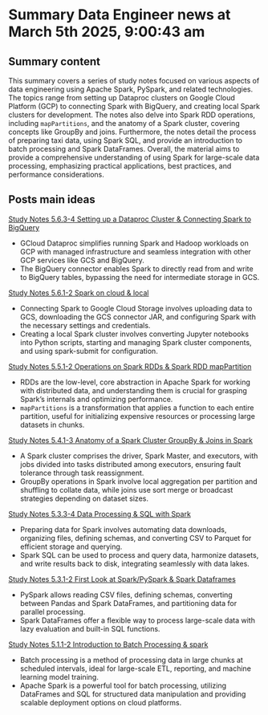 # Summary Data Engineer news at March 5th 2025, 9:00:43 am
## Summary content
This summary covers a series of study notes focused on various aspects of data engineering using Apache Spark, PySpark, and related technologies. The topics range from setting up Dataproc clusters on Google Cloud Platform (GCP) to connecting Spark with BigQuery, and creating local Spark clusters for development. The notes also delve into Spark RDD operations, including `mapPartitions`, and the anatomy of a Spark cluster, covering concepts like GroupBy and joins. Furthermore, the notes detail the process of preparing taxi data, using Spark SQL, and provide an introduction to batch processing and Spark DataFrames. Overall, the material aims to provide a comprehensive understanding of using Spark for large-scale data processing, emphasizing practical applications, best practices, and performance considerations.

## Posts main ideas
[Study Notes 5.6.3-4 Setting up a Dataproc Cluster & Connecting Spark to BigQuery](https://dev.to/pizofreude/study-notes-563-4-setting-up-a-dataproc-cluster-connecting-spark-to-big-query-2pef)
*   GCloud Dataproc simplifies running Spark and Hadoop workloads on GCP with managed infrastructure and seamless integration with other GCP services like GCS and BigQuery.
*   The BigQuery connector enables Spark to directly read from and write to BigQuery tables, bypassing the need for intermediate storage in GCS.

[Study Notes 5.6.1-2 Spark on cloud & local](https://dev.to/pizofreude/study-notes-561-2-spark-on-cloud-local-2mnc)
*   Connecting Spark to Google Cloud Storage involves uploading data to GCS, downloading the GCS connector JAR, and configuring Spark with the necessary settings and credentials.
*   Creating a local Spark cluster involves converting Jupyter notebooks into Python scripts, starting and managing Spark cluster components, and using spark-submit for configuration.

[Study Notes 5.5.1-2 Operations on Spark RDDs & Spark RDD mapPartition](https://dev.to/pizofreude/study-notes-551-2-operations-on-spark-rdds-spark-rdd-mappartition-337k)
*   RDDs are the low-level, core abstraction in Apache Spark for working with distributed data, and understanding them is crucial for grasping Spark’s internals and optimizing performance.
*   `mapPartitions` is a transformation that applies a function to each entire partition, useful for initializing expensive resources or processing large datasets in chunks.

[Study Notes 5.4.1-3 Anatomy of a Spark Cluster GroupBy & Joins in Spark](https://dev.to/pizofreude/study-notes-541-3-anatomy-of-a-spark-cluster-groupby-joins-in-spark-4loj)
*   A Spark cluster comprises the driver, Spark Master, and executors, with jobs divided into tasks distributed among executors, ensuring fault tolerance through task reassignment.
*   GroupBy operations in Spark involve local aggregation per partition and shuffling to collate data, while joins use sort merge or broadcast strategies depending on dataset sizes.

[Study Notes 5.3.3-4 Data Processing & SQL with Spark](https://dev.to/pizofreude/study-notes-533-4-data-processing-sql-with-spark-4ljm)
*   Preparing data for Spark involves automating data downloads, organizing files, defining schemas, and converting CSV to Parquet for efficient storage and querying.
*   Spark SQL can be used to process and query data, harmonize datasets, and write results back to disk, integrating seamlessly with data lakes.

[Study Notes 5.3.1-2 First Look at Spark/PySpark & Spark Dataframes](https://dev.to/pizofreude/study-notes-531-2-first-look-at-sparkpyspark-spark-dataframes-3od4)
*   PySpark allows reading CSV files, defining schemas, converting between Pandas and Spark DataFrames, and partitioning data for parallel processing.
*   Spark DataFrames offer a flexible way to process large-scale data with lazy evaluation and built-in SQL functions.

[Study Notes 5.1.1-2 Introduction to Batch Processing & spark](https://dev.to/pizofreude/study-notes-511-2-introduction-to-batch-processing-spark-glb)
*   Batch processing is a method of processing data in large chunks at scheduled intervals, ideal for large-scale ETL, reporting, and machine learning model training.
*   Apache Spark is a powerful tool for batch processing, utilizing DataFrames and SQL for structured data manipulation and providing scalable deployment options on cloud platforms.
